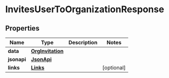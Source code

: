 

# InvitesUserToOrganizationResponse


## Properties

| Name | Type | Description | Notes |
|------------ | ------------- | ------------- | -------------|
|**data** | [**OrgInvitation**](OrgInvitation.md) |  |  |
|**jsonapi** | [**JsonApi**](JsonApi.md) |  |  |
|**links** | [**Links**](Links.md) |  |  [optional] |



